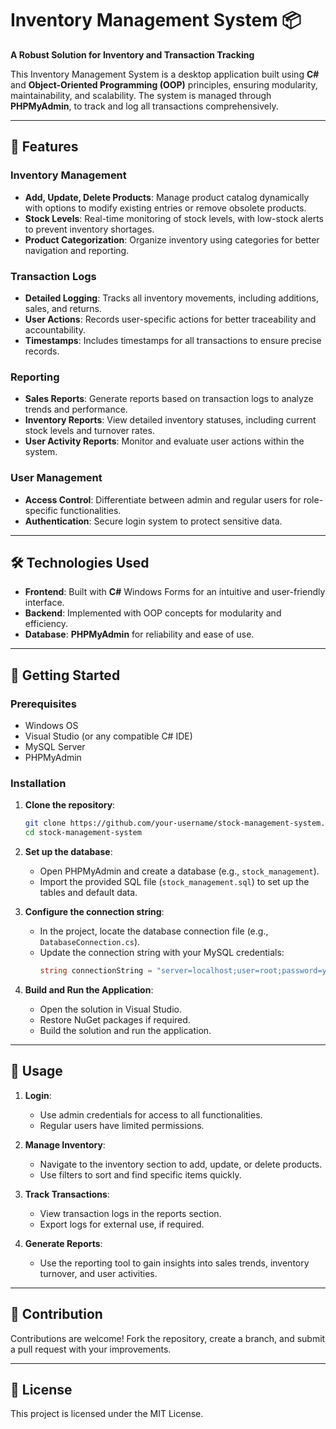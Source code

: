 
# Inventory Management System 📦

**A Robust Solution for Inventory and Transaction Tracking**  

This Inventory Management System is a desktop application built using **C#** and **Object-Oriented Programming (OOP)** principles, ensuring modularity, maintainability, and scalability. The system is managed through **PHPMyAdmin**, to track and log all transactions comprehensively.

---

## 🌟 Features

### **Inventory Management**
- **Add, Update, Delete Products**: Manage product catalog dynamically with options to modify existing entries or remove obsolete products.
- **Stock Levels**: Real-time monitoring of stock levels, with low-stock alerts to prevent inventory shortages.
- **Product Categorization**: Organize inventory using categories for better navigation and reporting.

### **Transaction Logs**
- **Detailed Logging**: Tracks all inventory movements, including additions, sales, and returns.
- **User Actions**: Records user-specific actions for better traceability and accountability.
- **Timestamps**: Includes timestamps for all transactions to ensure precise records.

### **Reporting**
- **Sales Reports**: Generate reports based on transaction logs to analyze trends and performance.
- **Inventory Reports**: View detailed inventory statuses, including current stock levels and turnover rates.
- **User Activity Reports**: Monitor and evaluate user actions within the system.

### **User Management**
- **Access Control**: Differentiate between admin and regular users for role-specific functionalities.
- **Authentication**: Secure login system to protect sensitive data.

---

## 🛠️ Technologies Used
- **Frontend**: Built with **C#** Windows Forms for an intuitive and user-friendly interface.
- **Backend**: Implemented with OOP concepts for modularity and efficiency.
- **Database**: **PHPMyAdmin** for reliability and ease of use.

---

## 📌 Getting Started  

### **Prerequisites**  
- Windows OS  
- Visual Studio (or any compatible C# IDE)  
- MySQL Server  
- PHPMyAdmin  

### **Installation**
1. **Clone the repository**:  
   ```bash
   git clone https://github.com/your-username/stock-management-system.git  
   cd stock-management-system  
   ```  

2. **Set up the database**:  
   - Open PHPMyAdmin and create a database (e.g., `stock_management`).  
   - Import the provided SQL file (`stock_management.sql`) to set up the tables and default data.  

3. **Configure the connection string**:  
   - In the project, locate the database connection file (e.g., `DatabaseConnection.cs`).  
   - Update the connection string with your MySQL credentials:  
     ```csharp
     string connectionString = "server=localhost;user=root;password=your_password;database=stock_management;";
     ```

4. **Build and Run the Application**:  
   - Open the solution in Visual Studio.  
   - Restore NuGet packages if required.  
   - Build the solution and run the application.  

---

## 📖 Usage
1. **Login**:  
   - Use admin credentials for access to all functionalities.  
   - Regular users have limited permissions.  

2. **Manage Inventory**:  
   - Navigate to the inventory section to add, update, or delete products.  
   - Use filters to sort and find specific items quickly.  

3. **Track Transactions**:  
   - View transaction logs in the reports section.  
   - Export logs for external use, if required.  

4. **Generate Reports**:  
   - Use the reporting tool to gain insights into sales trends, inventory turnover, and user activities.

---

## 🤝 Contribution
Contributions are welcome! Fork the repository, create a branch, and submit a pull request with your improvements.

---

## 📜 License
This project is licensed under the MIT License.
